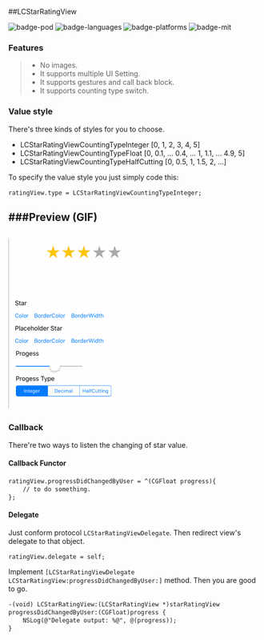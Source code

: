 ##LCStarRatingView 

![badge-pod] ![badge-languages] ![badge-platforms] ![badge-mit]

### Features
> * No images.
> * It supports multiple UI Setting.
> * It supports gestures and call back block.
> * It supports counting type switch.

### Value style

There's three kinds of styles for you to choose.

- LCStarRatingViewCountingTypeInteger [0, 1, 2, 3, 4, 5]
- LCStarRatingViewCountingTypeFloat [0, 0.1, ... 0.4, ... 1, 1.1, ... 4.9, 5]
- LCStarRatingViewCountingTypeHalfCutting [0, 0.5, 1, 1.5, 2, ...]

To specify the value style you just simply code this:

```objc
ratingView.type = LCStarRatingViewCountingTypeInteger;
```

###Preview (GIF)
-
![image](https://github.com/titman/Pictures-of-the-warehouse/blob/master/LCStarRatingView1.gif?raw=false)
-

### Callback

There're two ways to listen the changing of star value.

#### Callback Functor

```objc
ratingView.progressDidChangedByUser = ^(CGFloat progress){
    // to do something.
};
```

#### Delegate

Just conform protocol ```LCStarRatingViewDelegate```. Then redirect view's delegate to that object.

```objc
ratingView.delegate = self;
```
Implement ```[LCStarRatingViewDelegate LCStarRatingView:progressDidChangedByUser:]``` method. Then you are good to go.

```objc
-(void) LCStarRatingView:(LCStarRatingView *)starRatingView progressDidChangedByUser:(CGFloat)progress {
    NSLog(@"Delegate output: %@", @(progress));
}
```


[badge-platforms]: https://img.shields.io/badge/platforms-iOS-lightgrey.svg
[badge-pod]: https://img.shields.io/cocoapods/v/LCPhotoBrowser.svg?label=version
[badge-languages]: https://img.shields.io/badge/languages-ObjC-orange.svg
[badge-mit]: https://img.shields.io/badge/license-MIT-blue.svg
